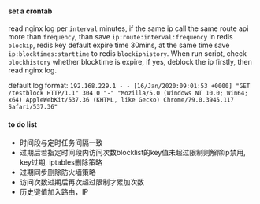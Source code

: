 #### set a crontab 
read nginx log per `interval` minutes, if the same ip call the same route api more than `frequency`, than save `ip:route:interval:frequency` in redis `blockip`, redis key default expire time 30mins, at the same time save `ip:blocktimes:starttime` to redis `blockiphistory`. When run script, check `blockhistory` whether blocktime is expire, if yes, deblock the ip firstly, then read nginx log.

default log format: `192.168.229.1 - - [16/Jan/2020:09:01:53 +0000] "GET /testblock HTTP/1.1" 304 0 "-" "Mozilla/5.0 (Windows NT 10.0; Win64; x64) AppleWebKit/537.36 (KHTML, like Gecko) Chrome/79.0.3945.117 Safari/537.36"`

#### to do list
- 时间段与定时任务间隔一致
- 过期后若指定时间段内访问次数blocklist的key值未超过限制则解除ip禁用, key过期, iptables删除策略
- 过期同步删除防火墙策略
- 访问次数过期后再次超过限制才累加次数
- 历史键值加入路由，IP
